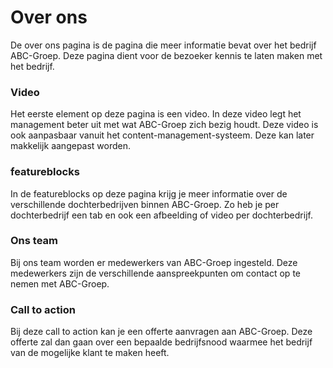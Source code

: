# Over ons

De over ons pagina is de pagina die meer informatie bevat over het bedrijf ABC-Groep. Deze pagina dient voor de bezoeker kennis te laten maken met het bedrijf.

### Video

Het eerste element op deze pagina is een video. In deze video legt het management beter uit met wat ABC-Groep zich bezig houdt. Deze video is ook aanpasbaar vanuit het content-management-systeem. Deze kan later makkelijk aangepast worden.

### featureblocks

In de featureblocks op deze pagina krijg je meer informatie over de verschillende dochterbedrijven binnen ABC-Groep. Zo heb je per dochterbedrijf een tab en ook een afbeelding of video per dochterbedrijf.

### Ons team

Bij ons team worden er medewerkers van ABC-Groep ingesteld. Deze medewerkers zijn de verschillende aanspreekpunten om contact op te nemen met ABC-Groep.

### Call to action

Bij deze call to action kan je een offerte aanvragen aan ABC-Groep. Deze offerte zal dan gaan over een bepaalde bedrijfsnood waarmee het bedrijf van de mogelijke klant te maken heeft.